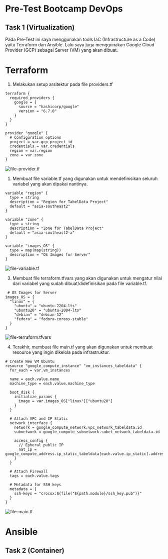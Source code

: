 # Pre-Test Bootcamp DevOps

## Task 1 (Virtualization)

Pada Pre-Test ini saya menggunakan tools IaC (Infrastructure as a Code) yaitu Terraform dan Ansible. Lalu saya juga menggunakan Google Cloud Provider (GCP) sebagai Server (VM) yang akan dibuat.

# Terraform

1. Melakukan setup arsitektur pada file providers.tf

```
terraform {
  required_providers {
    google = {
      source = "hashicorp/google"
      version = "6.7.0"
    }
  }
}

provider "google" {
  # Configuration options
  project = var.gcp_project_id
  credentials = var.credentials
  region = var.region
  zone = var.zone
}
```
![file-provider.tf](docs/terraform/terraform1.png)


1. Membuat file variable.tf yang digunakan untuk mendefinisikan seluruh variabel yang akan dipakai nantinya.

```
variable "region" {
  type = string
  description = "Region for TabelData Project"
  default = "asia-southeast2"
}

variable "zone" {
  type = string
  description = "Zone for TabelData Project"
  default = "asia-southeast2-a"
}

variable "images_OS" {
  type = map(map(string))
  description = "OS Images for Server"
}
```
![file-variable.tf](docs/terraform/terraform2.png)


3. Membuat file terraform.tfvars yang akan digunakan untuk mengatur nilai dari variabel yang sudah dibuat/didefinisikan pada file variable.tf.

```
 # OS Images for Server
images_OS = {
  "linux" = {
    "ubuntu" = "ubuntu-2204-lts"
    "ubuntu20" = "ubuntu-2004-lts"
    "debian" = "debian-12"
    "fedora" = "fedora-coreos-stable"
  }
}
```
![file-terraform.tfvars](docs/terraform/terraform3.png)


4. Terakhir, membuat file main.tf yang akan digunakan untuk membuat resource yang ingin dikelola pada infrastruktur.

```
# Create New VM Ubuntu
resource "google_compute_instance" "vm_instances_tabeldata" {
  for_each = var.vm_instances

  name = each.value.name
  machine_type = each.value.machine_type

  boot_disk {
    initialize_params {
      image = var.images_OS["linux"]["ubuntu20"]
    }
  }

  # Attach VPC and IP Static
  network_interface {
    network = google_compute_network.vpc_network_tabeldata.id
    subnetwork = google_compute_subnetwork.subet_network_tabeldata.id

    access_config {
      // Epheral public IP
      nat_ip = google_compute_address.ip_static_tabeldata[each.value.ip_static].address
    }
  }

  # Attach Firewall
  tags = each.value.tags

  # Metadata for SSH keys
  metadata = {
    ssh-keys = "crocox:${file("${path.module}/ssh_key.pub")}"
  }
}
```
![file-main.tf](docs/terraform/terraform4.png)




# Ansible



## Task 2 (Container)